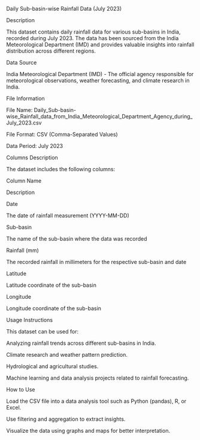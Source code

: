 Daily Sub-basin-wise Rainfall Data (July 2023)

Description

This dataset contains daily rainfall data for various sub-basins in India, recorded during July 2023. The data has been sourced from the India Meteorological Department (IMD) and provides valuable insights into rainfall distribution across different regions.

Data Source

India Meteorological Department (IMD) - The official agency responsible for meteorological observations, weather forecasting, and climate research in India.

File Information

File Name: Daily_Sub-basin-wise_Rainfall_data_from_India_Meteorological_Department_Agency_during_July_2023.csv

File Format: CSV (Comma-Separated Values)

Data Period: July 2023

Columns Description

The dataset includes the following columns:

Column Name

Description

Date

The date of rainfall measurement (YYYY-MM-DD)

Sub-basin

The name of the sub-basin where the data was recorded

Rainfall (mm)

The recorded rainfall in millimeters for the respective sub-basin and date

Latitude

Latitude coordinate of the sub-basin

Longitude

Longitude coordinate of the sub-basin

Usage Instructions

This dataset can be used for:

Analyzing rainfall trends across different sub-basins in India.

Climate research and weather pattern prediction.

Hydrological and agricultural studies.

Machine learning and data analysis projects related to rainfall forecasting.

How to Use

Load the CSV file into a data analysis tool such as Python (pandas), R, or Excel.

Use filtering and aggregation to extract insights.

Visualize the data using graphs and maps for better interpretation.

